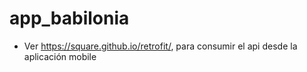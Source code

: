 # app_babilonia
- Ver https://square.github.io/retrofit/, para consumir el api desde la aplicación mobile
